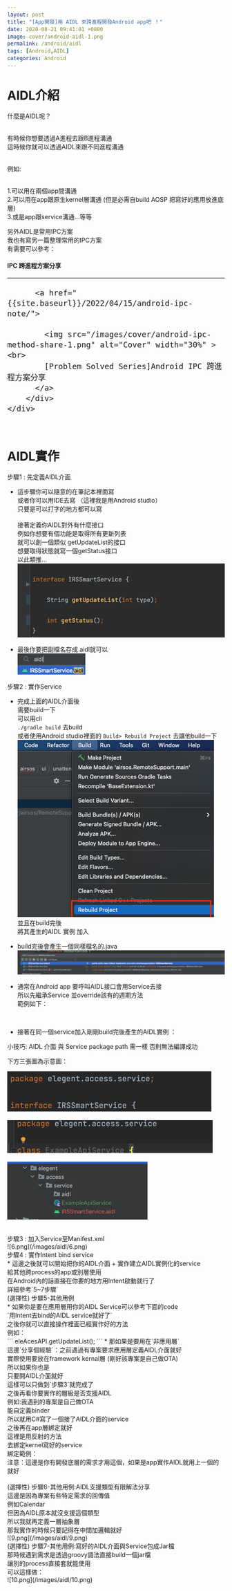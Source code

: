 ```yaml
---
layout: post
title: "[App開發]用 AIDL 來跨進程開發Android app吧 ！"
date: 2020-08-21 09:41:01 +0800
image: cover/android-aidl-1.png
permalink: /android/aidl
tags: [Android,AIDL]
categories: Android
---
```

<meta name="description" content="Free Android AIDL tutorials">

<h1 class="c-border-main-title">AIDL介紹</h1>
<div class="c-border-content-title-4">什麼是AIDL呢？<br></div><br>

有時候你想要透過A進程去跟B進程溝通<br>
這時候你就可以透過AIDL來跟不同進程溝通<br><br>
<div class="c-border-content-title-4">例如:<br></div><br>

1.可以用在兩個app間溝通<br>
2.可以用在app跟原生kernel層溝通 (但是必需自build AOSP 把寫好的應用放進底層)<br>
3.或是app跟service溝通...等等<br>

另外AIDL是常用IPC方案<br>
我也有寫另一篇整理常用的IPC方案<br>
有需要可以參考：<br>

<div class="card py-4 h-100">
    <div class="card-body text-center">
        <i class="fas fa-map-marked-alt text-primary mb-2"></i>
        <h4 class="text-uppercase m-0 " >IPC 跨進程方案分享</h4>
        <hr class="my-4 mx-auto" />
        <div style="font-size: 1.5em;">

          <a href="{{site.baseurl}}/2022/04/15/android-ipc-note/">

            <img src="/images/cover/android-ipc-method-share-1.png" alt="Cover" width="30%" ><br>
            [Problem Solved Series]Android IPC 跨進程方案分享
          </a>
        </div>
    </div>
</div>
<br>
<h1 class="c-border-main-title">AIDL實作</h1>

<div class="c-border-content-title-1">步驟1 : 先定義AIDL介面 <br></div>

* 這步驟你可以隨意的在筆記本裡面寫 <br>
或者你可以用IDE去寫 （這裡我是用Android studio）<br>
只要是可以打字的地方都可以寫 <br><br>
接著定義你AIDL對外有什麼接口 <br>
 例如你想要有個功能是取得所有更新列表  <br>
 就可以創一個類似 getUpdateList的接口 <br>
 想要取得狀態就寫一個getStatus接口 <br>
 以此類推... <br>
![1.png](/images/aidl/1.png)<br>


* 最後你要把副檔名存成.aidl就可以 <br>
 ![11.png](/images/aidl/11.png)<br>

<div class="c-border-content-title-1">步驟2 : 實作Service<br></div>

* 完成上面的AIDL介面後<br>
需要build一下<br>
可以用cli<br>
`./gradle build` 去build<br>
或者使用Android studio裡面的 `Build> Rebuild Project` 去讓他build一下<br>
![12.png](/images/aidl/12.png)<br>
並且在build完後<br>
將其產生的AIDL 實例 加入<br>

* build完後會產生一個同樣檔名的.java<br>
![13.png](/images/aidl/13.png)<br>

* 通常在Android app 要呼叫AIDL接口會用Service去接<br>
所以先繼承Service 並override該有的週期方法<br>
範例如下：<br>
<script src="https://gist.github.com/KuanChunChen/7f7cbef82fc784a8d44544bf5cbaf55b.js"></script><br>

* 接著在同一個service加入剛剛build完後產生的AIDL實例 ：<br>
<script src="https://gist.github.com/KuanChunChen/d7bdc13de183beebcda4add00ecf8458.js"></script>

<div class="c-border-content-title-4">小技巧: AIDL 介面 與 Service package path 需一樣 否則無法編譯成功</div>

下方三張圖為示意圖：<br>

![3.png](/images/aidl/3.png)<br><br>
![4.png](/images/aidl/4.png)<br><br>
![5.png](/images/aidl/5.png)<br><br>
<div class="c-border-content-title-1">步驟3 : 加入Service至Manifest.xml<br></div>
![6.png](/images/aidl/6.png)
<div class="c-border-content-title-1">步驟4 : 實作Intent bind service<br></div>
* 這邊之後就可以開始把你的AIDL介面 + 實作建立AIDL實例化的service<br>
給其他跨process的app或別層使用<br>
在Android內的話直接在你要的地方用Intent啟動就行了<br>
詳細參考`5~7步驟`<br>


<div class="c-border-content-title-1">(選擇性) 步驟5-其他用例<br></div>
* 如果你是要在應用層用你的AIDL Service可以參考下面的code<br>
`用Intent去bind的AIDL service就好了`<br>
<script src="https://gist.github.com/KuanChunChen/ab90b84bcdc96f98ec498045b68c57e5.js"></script>
之後你就可以直接操作裡面已經實作好的方法<br>
例如：<br>
```
eleAcesAPI.getUpdateList();
```
* 那如果是要用在`非應用層`<br>
這邊`分享個經驗`：之前遇過有專案要求應用層定義AIDL介面就好<br>
實際使用要放在framework kernal層 (剛好該專案是自己做OTA)<br>
所以如果你也是<br>
只要開AIDL介面就好<br>
這樣可以只做到`步驟3`就完成了<br>
之後再看你要實作的層級是否支援AIDL<br>
例如:我遇到的專案是自己做OTA<br>
能自定義binder<br>
所以就用C#寫了一個接了AIDL介面的service<br>
之後再在app層綁定就好<br>
這裡是用反射的方法<br>
去綁定kernel寫好的service<br>
綁定範例：<br>
<script src="https://gist.github.com/KuanChunChen/364a1289647d7676a7b51e35d21c4899.js"></script>

<div class="c-border-content-title-4">注意：這邊是你有開發底層的需求才用這個，如果是app實作AIDL就用上一個的就好</div><br>

<div class="c-border-content-title-1">(選擇性) 步驟6-其他用例:AIDL支援類型有限解法分享<br></div>
這邊是因為專案有些特定需求的回傳值<br>
例如Calendar<br>
但因為AIDL原本就沒支援這個類型<br>
所以我就再定義一層抽象層<br>
那我實作的時候只要記得在中間加邏輯就好<br>
![9.png](/images/aidl/9.png)
<div class="c-border-content-title-1">(選擇性) 步驟7-其他用例:寫好的AIDL介面與Service包成Jar檔<br></div>
那時候遇到需求是透過groovy語法直接build一個jar檔<br>
讓別的process直接套就能使用<br>
可以這樣做：<br>
![10.png](/images/aidl/10.png)
